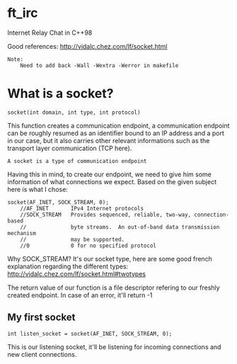 # ft_irc
Internet Relay Chat in C++98

Good references:
http://vidalc.chez.com/lf/socket.html

    Note:
        Need to add back -Wall -Wextra -Werror in makefile

# What is a socket?
    socket(int domain, int type, int protocol)
This function creates a communication endpoint, a communication endpoint can be roughly resumed as an identifier bound to an IP address and a port in our case, but it also carries other relevant informations such as the transport layer communication (TCP here).

    A socket is a type of communication endpoint
Having this in mind, to create our endpoint, we need to give him some information of what connections we expect. Based on the given subject here is what I chose:

    socket(AF_INET, SOCK_STREAM, 0);
        //AF_INET       IPv4 Internet protocols
        //SOCK_STREAM   Provides sequenced, reliable, two-way, connection-based
        //              byte streams.  An out-of-band data transmission mechanism
        //              may be supported.
        //0             0 for no specified protocol

Why SOCK_STREAM? It's our socket type, here are some good french explanation regarding the different types: http://vidalc.chez.com/lf/socket.html#twotypes
        
The return value of our function is a file descriptor refering to our freshly created endpoint.
In case of an error, it'll return -1

## My first socket
    int listen_socket = socket(AF_INET, SOCK_STREAM, 0);
 This is our listening socket, it'll be listening for incoming connections and new client connections.
